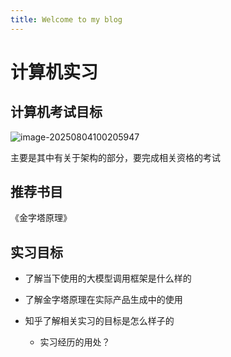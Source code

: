 ```yaml
---
title: Welcome to my blog
---
```


# 计算机实习

## 计算机考试目标

![image-20250804100205947](C:\Users\23816\AppData\Roaming\Typora\typora-user-images\image-20250804100205947.png)

主要是其中有关于架构的部分，要完成相关资格的考试

## 推荐书目

《金字塔原理》



## 实习目标

- 了解当下使用的大模型调用框架是什么样的
- 了解金字塔原理在实际产品生成中的使用

- 知乎了解相关实习的目标是怎么样子的
  - 实习经历的用处？
